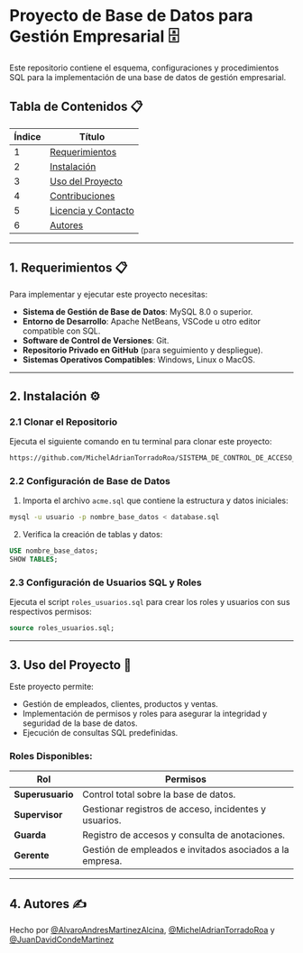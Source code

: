 # Proyecto de Base de Datos para Gestión Empresarial 🗄️

Este repositorio contiene el esquema, configuraciones y procedimientos SQL para la implementación de una base de datos de gestión empresarial.

## Tabla de Contenidos 📋
| Índice | Título  |
|--------|---------|
| 1      | [Requerimientos](#requerimientos) |
| 2      | [Instalación](#instalacion)       |
| 3      | [Uso del Proyecto](#uso-del-proyecto) |
| 4      | [Contribuciones](#contribuciones) |
| 5      | [Licencia y Contacto](#licencia-y-contacto) |
| 6      | [Autores](#autores)               |

---

## 1. Requerimientos 📋

Para implementar y ejecutar este proyecto necesitas:

- **Sistema de Gestión de Base de Datos**: MySQL 8.0 o superior.
- **Entorno de Desarrollo**: Apache NetBeans, VSCode u otro editor compatible con SQL.
- **Software de Control de Versiones**: Git.
- **Repositorio Privado en GitHub** (para seguimiento y despliegue).
- **Sistemas Operativos Compatibles**: Windows, Linux o MacOS.

---

## 2. Instalación ⚙️

### 2.1 Clonar el Repositorio

Ejecuta el siguiente comando en tu terminal para clonar este proyecto:
```bash
https://github.com/MichelAdrianTorradoRoa/SISTEMA_DE_CONTROL_DE_ACCESO_PARA_EL_COMPLEJO_EMPRESARIAL_ZONA_ACME.git
```

### 2.2 Configuración de Base de Datos

1. Importa el archivo `acme.sql` que contiene la estructura y datos iniciales:
```bash
mysql -u usuario -p nombre_base_datos < database.sql
```

2. Verifica la creación de tablas y datos:
```sql
USE nombre_base_datos;
SHOW TABLES;
```

### 2.3 Configuración de Usuarios SQL y Roles

Ejecuta el script `roles_usuarios.sql` para crear los roles y usuarios con sus respectivos permisos:
```sql
source roles_usuarios.sql;
```

---

## 3. Uso del Proyecto 🚀

Este proyecto permite:

- Gestión de empleados, clientes, productos y ventas.
- Implementación de permisos y roles para asegurar la integridad y seguridad de la base de datos.
- Ejecución de consultas SQL predefinidas.

### Roles Disponibles:

| Rol           | Permisos                                               |
|---------------|--------------------------------------------------------|
| **Superusuario** | Control total sobre la base de datos.                 |
| **Supervisor**   | Gestionar registros de acceso, incidentes y usuarios. |
| **Guarda**       | Registro de accesos y consulta de anotaciones.        |
| **Gerente**      | Gestión de empleados e invitados asociados a la empresa. |

---


## 4. Autores ✍️
Hecho por [@AlvaroAndresMartinezAlcina](https://github.com/alvaroMartinez13), [@MichelAdrianTorradoRoa](https://github.com/MichelAdrianTorradoRoa) y [@JuanDavidCondeMartinez](https://github.com/juanconde025) 
